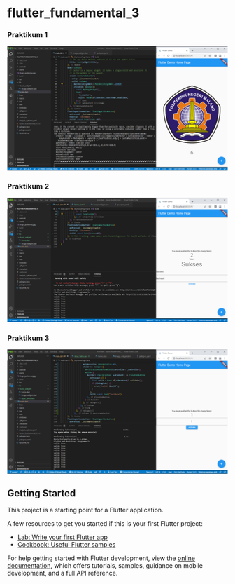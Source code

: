 # flutter_fundamental_3

### Praktikum 1
![Screenshot Praktikum 1](documentation/ss_prak1.png)

### Praktikum 2
![Screenshot Praktikum 2](documentation/ss_prak2.png)

### Praktikum 3
![Screenshot Praktikum 3](documentation/ss_prak3.png)


## Getting Started

This project is a starting point for a Flutter application.

A few resources to get you started if this is your first Flutter project:

- [Lab: Write your first Flutter app](https://docs.flutter.dev/get-started/codelab)
- [Cookbook: Useful Flutter samples](https://docs.flutter.dev/cookbook)

For help getting started with Flutter development, view the
[online documentation](https://docs.flutter.dev/), which offers tutorials,
samples, guidance on mobile development, and a full API reference.
